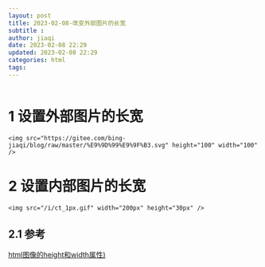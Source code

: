 ```yaml
---
layout: post
title: 2023-02-08-改变外部图片的长宽
subtitle :
author: jiaqi
date: 2023-02-08 22:29
updated: 2023-02-08 22:29
categories: html
tags: 
---
```

```toc
```

# 1 设置外部图片的长宽

`<img src="https://gitee.com/bing-jiaqi/blog/raw/master/%E9%9D%99%E9%9F%B3.svg" height="100" width="100" />`

# 2 设置内部图片的长宽

`<img src="/i/ct_1px.gif" width="200px" height="30px" />`

## 2.1 参考

[html图像的height和width属性)](https://www.w3school.com.cn/tags/att_img_height-width.asp)